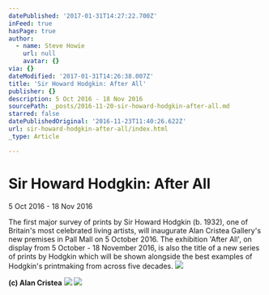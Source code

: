 ```yaml
---
datePublished: '2017-01-31T14:27:22.700Z'
inFeed: true
hasPage: true
author:
  - name: Steve Howie
    url: null
    avatar: {}
via: {}
dateModified: '2017-01-31T14:26:38.007Z'
title: 'Sir Howard Hodgkin: After All'
publisher: {}
description: 5 Oct 2016 - 18 Nov 2016
sourcePath: _posts/2016-11-20-sir-howard-hodgkin-after-all.md
starred: false
datePublishedOriginal: '2016-11-23T11:40:26.622Z'
url: sir-howard-hodgkin-after-all/index.html
_type: Article

---
```

# Sir Howard Hodgkin: After All

5 Oct 2016 - 18 Nov 2016

The first major survey of prints by Sir Howard Hodgkin (b. 1932), one of Britain's most celebrated living artists, will inaugurate Alan Cristea Gallery's new premises in Pall Mall on 5 October 2016\. The exhibition 'After All', on display from 5 October - 18 November 2016, is also the title of a new series of prints by Hodgkin which will be shown alongside the best examples of Hodgkin's printmaking from across five decades.
![](https://s3-us-west-2.amazonaws.com/the-grid-img/p/a40d6a933dd5443ec0ee0d114bef3617d2657db8.jpg)

**(c) Alan Cristea**
![](https://the-grid-user-content.s3-us-west-2.amazonaws.com/f9b29fca-8f72-4478-b18b-7dfa02f64863.jpg)
![](https://the-grid-user-content.s3-us-west-2.amazonaws.com/2a7bc93d-f451-4cab-9082-cbe997504363.jpg)